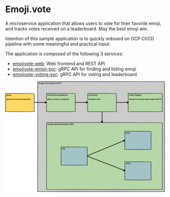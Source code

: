 # Emoji.vote

A microservice application that allows users to vote for their favorite emoji,
and tracks votes received on a leaderboard. May the best emoji win.

Intention of this sample application is to quickly onboard on GCP CI/CD pipeline with some meaningful and practical
input.
 
The application is composed of the following 3 services:

* [emojivote-web](emojivote-web/): Web frontend and REST API
* [emojivote-emoji-svc](emojivoto-emoji-svc/): gRPC API for finding and listing emoji
* [emojivote-voting-svc](emojivoto-voting-svc/): gRPC API for voting and leaderboard

![Emojivote Topology](assets/emojivote-topology.png "Emojivote Topology")